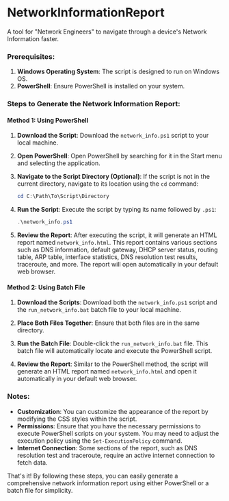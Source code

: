 # NetworkInformationReport
A tool for "Network Engineers" to navigate through a device's Network Information faster.

### Prerequisites:
1. **Windows Operating System**: The script is designed to run on Windows OS.
2. **PowerShell**: Ensure PowerShell is installed on your system.


### Steps to Generate the Network Information Report:

#### Method 1: Using PowerShell

1. **Download the Script**: Download the `network_info.ps1` script to your local machine.

2. **Open PowerShell**: Open PowerShell by searching for it in the Start menu and selecting the application.

3. **Navigate to the Script Directory (Optional)**: If the script is not in the current directory, navigate to its location using the `cd` command:
   ```powershell
   cd C:\Path\To\Script\Directory
   ```

4. **Run the Script**: Execute the script by typing its name followed by `.ps1`:
   ```powershell
   .\network_info.ps1
   ```

5. **Review the Report**: After executing the script, it will generate an HTML report named `network_info.html`. This report contains various sections such as DNS information, default gateway, DHCP server status, routing table, ARP table, interface statistics, DNS resolution test results, traceroute, and more. The report will open automatically in your default web browser.

#### Method 2: Using Batch File

1. **Download the Scripts**: Download both the `network_info.ps1` script and the `run_network_info.bat` batch file to your local machine.

2. **Place Both Files Together**: Ensure that both files are in the same directory.

3. **Run the Batch File**: Double-click the `run_network_info.bat` file. This batch file will automatically locate and execute the PowerShell script.

4. **Review the Report**: Similar to the PowerShell method, the script will generate an HTML report named `network_info.html` and open it automatically in your default web browser.

### Notes:
- **Customization**: You can customize the appearance of the report by modifying the CSS styles within the script.
- **Permissions**: Ensure that you have the necessary permissions to execute PowerShell scripts on your system. You may need to adjust the execution policy using the `Set-ExecutionPolicy` command.
- **Internet Connection**: Some sections of the report, such as DNS resolution test and traceroute, require an active internet connection to fetch data.

That's it! By following these steps, you can easily generate a comprehensive network information report using either PowerShell or a batch file for simplicity.
